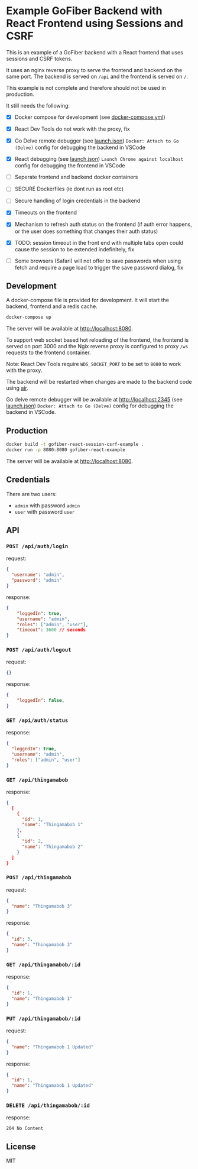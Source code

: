 # Example GoFiber Backend with React Frontend using Sessions and CSRF

This is an example of a GoFiber backend with a React frontend that uses sessions and CSRF tokens.

It uses an nginx reverse proxy to serve the frontend and backend on the same port. The backend is served on `/api` and the frontend is served on `/`.

This example is not complete and therefore should not be used in production.

It still needs the following:

- [x] Docker compose for development (see [docker-compose.yml](docker-compose.yml))
- [x] React Dev Tools do not work with the proxy, fix
- [x] Go Delve remote debugger (see [launch.json](.vscode/launch.json)) `Docker: Attach to Go (Delve)` config for debugging the backend in VSCode
- [x] React debugging (see [launch.json](.vscode/launch.json)) `Launch Chrome against localhost` config for debugging the frontend in VSCode
- [ ] Seperate frontend and backend docker containers
- [ ] SECURE Dockerfiles (ie dont run as root etc)
- [ ] Secure handling of login credentials in the backend
- [x] Timeouts on the frontend
- [x] Mechanism to refresh auth status on the frontend (if auth error happens, or the user does something that changes their auth status)
- [x] TODO: session timeout in the front end with multiple tabs open could cause the session to be extended indefinitely, fix
- [ ] Some browsers (Safari) will not offer to save passwords when using fetch and require a page load to trigger the save password dialog, fix


## Development

A docker-compose file is provided for development. It will start the backend, frontend and a redis cache.

```bash
docker-compose up
```

The server will be available at [http://localhost:8080](http://localhost:8080).

To support web socket based hot reloading of the frontend, the frontend is served on port 3000 and the Ngix reverse proxy is configured to proxy `/ws` requests to the frontend container.

Note: React Dev Tools require `WDS_SOCKET_PORT` to be set to `8080` to work with the proxy.

The backend will be restarted when changes are made to the backend code using [air](https://github.com/cosmtrek/air).

Go delve remote debugger will be available at [http://localhost:2345](http://localhost:2345) (see [launch.json](.vscode/launch.json)) `Docker: Attach to Go (Delve)` config for debugging the backend in VSCode.

## Production

```bash
docker build -t gofiber-react-session-csrf-example .
docker run -p 8080:8080 gofiber-react-example
```

The server will be available at [http://localhost:8080](http://localhost:8080).

## Credentials

There are two users:

- `admin` with password `admin`
- `user` with password `user`

## API

### `POST /api/auth/login`

request:
```json
{
  "username": "admin",
  "password": "admin"
}
```

response:
```json
{
    "loggedIn": true,
    "username": "admin",
    "roles": ["admin", "user"],
    "timeout": 3600 // seconds
}
```

### `POST /api/auth/logout`

request:
```json
{}
```

response:
```json
{
    "loggedIn": false,
}
```

### `GET /api/auth/status`

response:
```json
{
  "loggedIn": true,
  "username": "admin",
  "roles": ["admin", "user"]
}
```

### `GET /api/thingamabob`

response:
```json
{
  [
    {
      "id": 1,
      "name": "Thingamabob 1"
    },
    {
      "id": 2,
      "name": "Thingamabob 2"
    }
  ]
}
```

### `POST /api/thingamabob`

request:
```json
{
  "name": "Thingamabob 3"
}
```

response:
```json
{
  "id": 3,
  "name": "Thingamabob 3"
}
```

### `GET /api/thingamabob/:id`

response:
```json
{
  "id": 1,
  "name": "Thingamabob 1"
}
```

### `PUT /api/thingamabob/:id`

request:
```json
{
  "name": "Thingamabob 1 Updated"
}
```

response:
```json
{
  "id": 1,
  "name": "Thingamabob 1 Updated"
}
```

### `DELETE /api/thingamabob/:id`

response:
```http
204 No Content
```

## License

MIT
